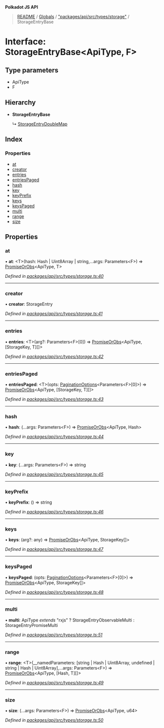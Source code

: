 **Polkadot JS API**

> [README](../README.md) / [Globals](../globals.md) / ["packages/api/src/types/storage"](../modules/_packages_api_src_types_storage_.md) / StorageEntryBase

# Interface: StorageEntryBase\<**ApiType, F**>

## Type parameters

* ApiType
* F

## Hierarchy

* **StorageEntryBase**

  ↳ [StorageEntryDoubleMap](_packages_api_src_types_storage_.storageentrydoublemap.md)

## Index

### Properties

* [at](_packages_api_src_types_storage_.storageentrybase.md#at)
* [creator](_packages_api_src_types_storage_.storageentrybase.md#creator)
* [entries](_packages_api_src_types_storage_.storageentrybase.md#entries)
* [entriesPaged](_packages_api_src_types_storage_.storageentrybase.md#entriespaged)
* [hash](_packages_api_src_types_storage_.storageentrybase.md#hash)
* [key](_packages_api_src_types_storage_.storageentrybase.md#key)
* [keyPrefix](_packages_api_src_types_storage_.storageentrybase.md#keyprefix)
* [keys](_packages_api_src_types_storage_.storageentrybase.md#keys)
* [keysPaged](_packages_api_src_types_storage_.storageentrybase.md#keyspaged)
* [multi](_packages_api_src_types_storage_.storageentrybase.md#multi)
* [range](_packages_api_src_types_storage_.storageentrybase.md#range)
* [size](_packages_api_src_types_storage_.storageentrybase.md#size)

## Properties

### at

•  **at**: \<T>(hash: Hash \| Uint8Array \| string,...args: Parameters\<F>) => [PromiseOrObs](../modules/_packages_api_src_types_base_.md#promiseorobs)\<ApiType, T>

*Defined in [packages/api/src/types/storage.ts:40](https://github.com/polkadot-js/api/blob/d20228788/packages/api/src/types/storage.ts#L40)*

___

### creator

•  **creator**: StorageEntry

*Defined in [packages/api/src/types/storage.ts:41](https://github.com/polkadot-js/api/blob/d20228788/packages/api/src/types/storage.ts#L41)*

___

### entries

•  **entries**: \<T>(arg?: Parameters\<F>[0]) => [PromiseOrObs](../modules/_packages_api_src_types_base_.md#promiseorobs)\<ApiType, [StorageKey, T][]>

*Defined in [packages/api/src/types/storage.ts:42](https://github.com/polkadot-js/api/blob/d20228788/packages/api/src/types/storage.ts#L42)*

___

### entriesPaged

•  **entriesPaged**: \<T>(opts: [PaginationOptions](_packages_api_src_types_base_.paginationoptions.md)\<Parameters\<F>[0]>) => [PromiseOrObs](../modules/_packages_api_src_types_base_.md#promiseorobs)\<ApiType, [StorageKey, T][]>

*Defined in [packages/api/src/types/storage.ts:43](https://github.com/polkadot-js/api/blob/d20228788/packages/api/src/types/storage.ts#L43)*

___

### hash

•  **hash**: (...args: Parameters\<F>) => [PromiseOrObs](../modules/_packages_api_src_types_base_.md#promiseorobs)\<ApiType, Hash>

*Defined in [packages/api/src/types/storage.ts:44](https://github.com/polkadot-js/api/blob/d20228788/packages/api/src/types/storage.ts#L44)*

___

### key

•  **key**: (...args: Parameters\<F>) => string

*Defined in [packages/api/src/types/storage.ts:45](https://github.com/polkadot-js/api/blob/d20228788/packages/api/src/types/storage.ts#L45)*

___

### keyPrefix

•  **keyPrefix**: () => string

*Defined in [packages/api/src/types/storage.ts:46](https://github.com/polkadot-js/api/blob/d20228788/packages/api/src/types/storage.ts#L46)*

___

### keys

•  **keys**: (arg?: any) => [PromiseOrObs](../modules/_packages_api_src_types_base_.md#promiseorobs)\<ApiType, StorageKey[]>

*Defined in [packages/api/src/types/storage.ts:47](https://github.com/polkadot-js/api/blob/d20228788/packages/api/src/types/storage.ts#L47)*

___

### keysPaged

•  **keysPaged**: (opts: [PaginationOptions](_packages_api_src_types_base_.paginationoptions.md)\<Parameters\<F>[0]>) => [PromiseOrObs](../modules/_packages_api_src_types_base_.md#promiseorobs)\<ApiType, StorageKey[]>

*Defined in [packages/api/src/types/storage.ts:48](https://github.com/polkadot-js/api/blob/d20228788/packages/api/src/types/storage.ts#L48)*

___

### multi

•  **multi**: ApiType *extends* \"rxjs\" ? StorageEntryObservableMulti : StorageEntryPromiseMulti

*Defined in [packages/api/src/types/storage.ts:51](https://github.com/polkadot-js/api/blob/d20228788/packages/api/src/types/storage.ts#L51)*

___

### range

•  **range**: \<T>(__namedParameters: [string \| Hash \| Uint8Array, undefined \| string \| Hash \| Uint8Array],...args: Parameters\<F>) => [PromiseOrObs](../modules/_packages_api_src_types_base_.md#promiseorobs)\<ApiType, [Hash, T][]>

*Defined in [packages/api/src/types/storage.ts:49](https://github.com/polkadot-js/api/blob/d20228788/packages/api/src/types/storage.ts#L49)*

___

### size

•  **size**: (...args: Parameters\<F>) => [PromiseOrObs](../modules/_packages_api_src_types_base_.md#promiseorobs)\<ApiType, u64>

*Defined in [packages/api/src/types/storage.ts:50](https://github.com/polkadot-js/api/blob/d20228788/packages/api/src/types/storage.ts#L50)*
